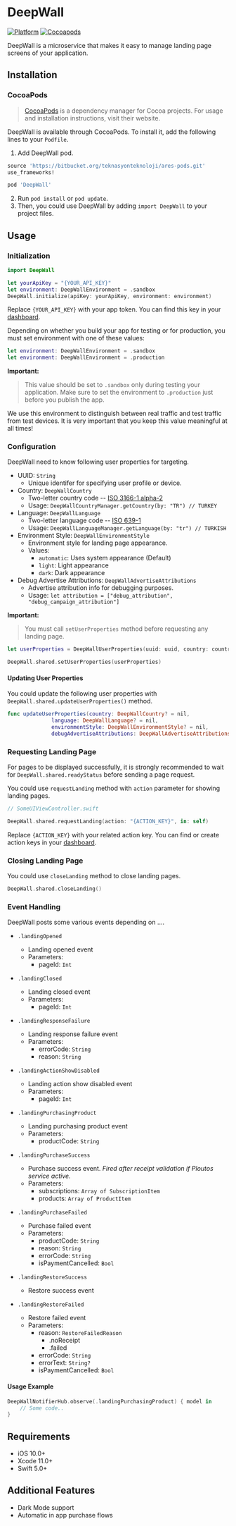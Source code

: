 

# DeepWall

[![Platform](https://img.shields.io/cocoapods/p/DeepWall)](https://cocoapods.org/pods/deepwall)
[![Cocoapods](https://img.shields.io/cocoapods/v/DeepWall)](https://cocoapods.org/pods/deepwall)


DeepWall is a microservice that makes it easy to manage landing page screens of your application.


## Installation

### CocoaPods

> [CocoaPods](https://cocoapods.org) is a dependency manager for Cocoa projects. For usage and installation instructions, visit their website.


DeepWall is available through CocoaPods. To install it, add the following lines to your `Podfile`.

1. Add DeepWall pod.

```rb
source 'https://bitbucket.org/teknasyonteknoloji/ares-pods.git'
use_frameworks!

pod 'DeepWall'
```

2. Run `pod install` or `pod update`.
3. Then, you could use DeepWall by adding `import DeepWall` to your project files.

## Usage

### Initialization

```swift
import DeepWall

let yourApiKey = "{YOUR_API_KEY}"
let environment: DeepWallEnvironment = .sandbox
DeepWall.initialize(apiKey: yourApiKey, environment: environment)
```

Replace `{YOUR_API_KEY}` with your app token. You can find this key in your [dashboard](https://console.deepwall.com/login).

Depending on whether you build your app for testing or for production, you must set environment with one of these values:

```swift
let environment: DeepWallEnvironment = .sandbox
let environment: DeepWallEnvironment = .production
```

**Important:**
> This value should be set to `.sandbox` only during testing your application. Make sure to set the environment to `.production` just before you publish the app.

We use this environment to distinguish between real traffic and test traffic from test devices. It is very important that you keep this value meaningful at all times!

### Configuration

DeepWall need to know following user properties for targeting.

- UUID: `String` 
	- Unique identifer for specifying user profile or device.
- Country: `DeepWallCountry`
	- Two-letter country code -- [ISO 3166-1 alpha-2](https://en.wikipedia.org/wiki/ISO_3166-1_alpha-2)
	- Usage: `DeepWallCountryManager.getCountry(by: "TR") // TURKEY`
- Language: `DeepWallLanguage`
	- Two-letter language code -- [ISO 639-1](https://en.wikipedia.org/wiki/List_of_ISO_639-1_codes)
	- Usage: `DeepWallLanguageManager.getLanguage(by: "tr") // TURKISH`
- Environment Style: `DeepWallEnvironmentStyle`
	- Environment style for landing page appearance.
	- Values:
		- `automatic`: Uses system appearance (Default)
		- `light`: Light appearance
		- `dark`: Dark appearance
 - Debug Advertise Attributions: `DeepWallAdvertiseAttributions`
	 - Advertise attribution info for debugging purposes.
	 - Usage: `let attribution = ["debug_attribution", "debug_campaign_attribution"]`

**Important:**
> You must call `setUserProperties` method before requesting any landing page.
```swift
let userProperties = DeepWallUserProperties(uuid: uuid, country: country, language: language, debugAdvertiseAttributions: debugAttributions)

DeepWall.shared.setUserProperties(userProperties)
```

#### Updating User Properties

You could update the following user properties with `DeepWall.shared.updateUserProperties()` method.

```swift
func updateUserProperties(country: DeepWallCountry? = nil,
			  language: DeepWallLanguage? = nil,
			  environmentStyle: DeepWallEnvironmentStyle? = nil,
			  debugAdvertiseAttributions: DeepWallAdvertiseAttributions = nil)
```

### Requesting Landing Page

For pages to be displayed successfully, it is strongly recommended to wait for ```DeepWall.shared.readyStatus``` before sending a page request.

You could use `requestLanding` method with `action` parameter for showing landing pages.
```swift
// SomeUIViewController.swift

DeepWall.shared.requestLanding(action: "{ACTION_KEY}", in: self)
```
Replace `{ACTION_KEY}` with your related action key. You can find or create action keys in your [‎dashboard](https://console.deepwall.com/login).

### Closing Landing Page

You could use `closeLanding` method to close landing pages.

```swift
DeepWall.shared.closeLanding()
```

### Event Handling

DeepWall posts some various events depending on ....

-  `.landingOpened`
	- Landing opened event
	- Parameters:
		- pageId: `Int`
		
-	`.landingClosed`
	- Landing closed event
	- Parameters:
		- pageId: `Int`

- `.landingResponseFailure`
	- Landing response failure event
	- Parameters:
		- errorCode: `String`
		- reason: `String`
		
- `.landingActionShowDisabled`
	- Landing action show disabled event
	- Parameters:
		- pageId: `Int`

- `.landingPurchasingProduct`
	- Landing purchasing product event
	- Parameters:
		- productCode: `String`

- `.landingPurchaseSuccess`
	- Purchase success event. *Fired after receipt validation if Ploutos service active.*
	- Parameters:
		- subscriptions: `Array of SubscriptionItem`
		- products: `Array of ProductItem`

- `.landingPurchaseFailed`
	- Purchase failed event
	- Parameters:
		- productCode: `String`
		- reason: `String`
		- errorCode: `String`
		- isPaymentCancelled: `Bool`

- `.landingRestoreSuccess`
	- Restore success event

- `.landingRestoreFailed`
	- Restore failed event
	- Parameters:
		- reason: `RestoreFailedReason`
			- .noReceipt
			- .failed
		- errorCode: `String`
		- errorText: `String?`
		- isPaymentCancelled: `Bool`

#### Usage Example

```swift
DeepWallNotifierHub.observe(.landingPurchasingProduct) { model in
	// Some code..
}
```

## Requirements

- iOS 10.0+
- Xcode 11.0+
- Swift 5.0+

## Additional Features

- Dark Mode support
- Automatic in app purchase flows